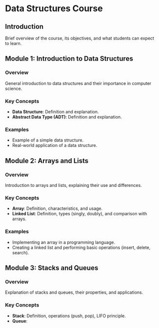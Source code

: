 # Data Structures Course

## Introduction
Brief overview of the course, its objectives, and what students can expect to learn.

## Module 1: Introduction to Data Structures
### Overview
General introduction to data structures and their importance in computer science.

### Key Concepts
- **Data Structure**: Definition and explanation.
- **Abstract Data Type (ADT)**: Definition and explanation.

### Examples
- Example of a simple data structure.
- Real-world application of a data structure.

## Module 2: Arrays and Lists
### Overview
Introduction to arrays and lists, explaining their use and differences.

### Key Concepts
- **Array**: Definition, characteristics, and usage.
- **Linked List**: Definition, types (singly, doubly), and comparison with arrays.

### Examples
- Implementing an array in a programming language.
- Creating a linked list and performing basic operations (insert, delete, search).

## Module 3: Stacks and Queues
### Overview
Explanation of stacks and queues, their properties, and applications.

### Key Concepts
- **Stack**: Definition, operations (push, pop), LIFO principle.
- **Queue**:
